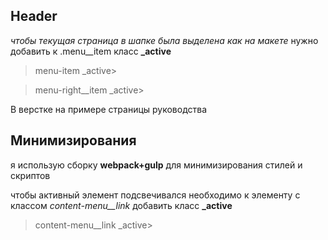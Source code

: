 ## Header
*чтобы текущая страница в шапке была выделена как на макете*
нужно добавить к .menu__item класс **_active**
>menu-item _active>

>menu-right__item _active>

В верстке на примере страницы руководства

## Минимизирования
я использую сборку **webpack+gulp** для минимизирования стилей и скриптов

чтобы активный элемент подсвечивался необходимо к элементу с классом *content-menu__link* добавить класс **_active**
>content-menu__link _active>
